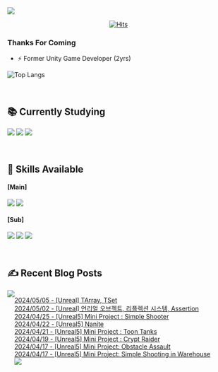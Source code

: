 
<img src="https://capsule-render.vercel.app/api?type=waving&color=BDBDC8&height=150&section=header" />
<div align=center>
 
[![Hits](https://hits.seeyoufarm.com/api/count/incr/badge.svg?url=https%3A%2F%2Fgithub.com%2FYujinhyeonWilliam%2F&count_bg=%23EF9605&title_bg=%23555555&icon=&icon_color=%23E7E7E7&title=hits&edge_flat=false)](https://hits.seeyoufarm.com)
  
</div>

### Thanks For Coming

- ⚡ Former Unity Game Developer (2yrs)

![Top Langs](https://github-readme-stats.vercel.app/api/top-langs/?username=YujinhyeonWilliam&layout=compact&theme=vision-friendly-dark)

<br/>

## 📚 Currently Studying
<img src="https://img.shields.io/badge/C++-%2300599C.svg?style=for-the-badge&logo=c%2B%2B&logoColor=white"> <img src="https://img.shields.io/badge/Unreal-%23313131.svg?style=for-the-badge&logo=unrealengine&logoColor=white"> <img src="https://img.shields.io/badge/AWS-2B283A.svg?style=for-the-badge&logo=amazon-aws&logoColor=white"> 

<br/>

## 🔧 Skills Available
#### [Main]
<img src="https://img.shields.io/badge/c%23-%23239120.svg?style=for-the-badge&logo=csharp&logoColor=white"> <img src="https://img.shields.io/badge/Unity-%23000000.svg?style=for-the-badge&logo=unity&logoColor=white">

#### [Sub]
<img src="https://img.shields.io/badge/firebase-a08021?style=for-the-badge&logo=firebase&logoColor=ffcd34"> <img src="https://img.shields.io/badge/BigQuery-005571?style=for-the-badge&logo=googlebigquery"> <img src="https://img.shields.io/badge/Google Analytics-414141?style=for-the-badge&logo=googleanalytics"> 

<br/>

## ✍ Recent Blog Posts
<div style="display:flex; flex-direction:row;">
    <a href="https://yjhdevelopdiary.tistory.com/">
        <img src="https://img.shields.io/badge/Tistory-000000?style=for-the-badge&logo=Tistory&logoColor=white"> 
    </a> <br/>

[2024/05/05 - [Unreal] TArray, TSet](http://yjhdevelopdiary.tistory.com/218) <br/>
[2024/05/02 - [Unreal] 언리얼 오브젝트, 리플렉션 시스템, Assertion](http://yjhdevelopdiary.tistory.com/217) <br/>
[2024/04/25 - [Unreal5] Mini Project : Simple Shooter](http://yjhdevelopdiary.tistory.com/216) <br/>
[2024/04/22 - [Unreal5] Nanite](http://yjhdevelopdiary.tistory.com/214) <br/>
[2024/04/21 - [Unreal5] Mini Project : Toon Tanks](http://yjhdevelopdiary.tistory.com/213) <br/>
[2024/04/19 - [Unreal5] Mini Project : Crypt Raider](http://yjhdevelopdiary.tistory.com/212) <br/>
[2024/04/17 - [Unreal5] Mini Project: Obstacle Assault](http://yjhdevelopdiary.tistory.com/211) <br/>
[2024/04/17 - [Unreal5] Mini Project: Simple Shooting in Warehouse](http://yjhdevelopdiary.tistory.com/210) <br/>
<img src="https://capsule-render.vercel.app/api?type=waving&color=BDBDC8&height=150&section=footer" />